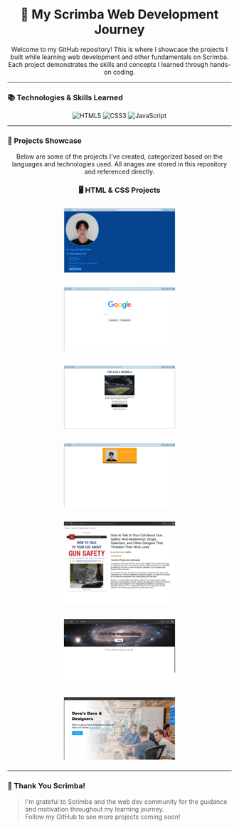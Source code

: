 <h1 align="center">🚀 My Scrimba Web Development Journey</h1>

<p align="center">
  Welcome to my GitHub repository! This is where I showcase the projects I built while learning web development and other fundamentals on Scrimba.  
  Each project demonstrates the skills and concepts I learned through hands-on coding.
</p>

---

### 📚 Technologies & Skills Learned

<p align="center">
  <img src="https://img.shields.io/badge/HTML5-orange?style=for-the-badge&logo=html5&logoColor=white" alt="HTML5" />
  <img src="https://img.shields.io/badge/CSS3-blue?style=for-the-badge&logo=css3&logoColor=white" alt="CSS3" />
  <img src="https://img.shields.io/badge/JavaScript-yellow?style=for-the-badge&logo=javascript&logoColor=black" alt="JavaScript" />
</p>

---

### 🌟 Projects Showcase

<p align="center">
  Below are some of the projects I've created, categorized based on the languages and technologies used.  
  All images are stored in this repository and referenced directly.
</p>

<h3 align="center">🖥️ HTML & CSS Projects</h3>

<div align="center">
  <img src="Scrimba/HTML AND CSS/assets/images/Html-css_Image-Projects/Personal-Website.png" 
       alt="Personal Website" width="250" style="margin: 8px;" />

  <img src="Scrimba/HTML AND CSS/assets/images/Html-css_Image-Projects/google-clone-project.png" 
       alt="Google Clone" width="250" style="margin: 8px;" />

  <img src="Scrimba/HTML AND CSS/assets/images/Html-css_Image-Projects/daily-dribble-newsletter.png" 
       alt="Newsletter Project" width="250" style="margin: 8px;" />

  <img src="Scrimba/HTML AND CSS/assets/images/Html-css_Image-Projects/business-card.png" 
       alt="Business Card" width="250" style="margin: 8px;" />

  <img src="Scrimba/HTML AND CSS/assets/images/Html-css_Image-Projects/amazon-product-page.png" 
       alt="Amazon Product Page" width="250" style="margin: 8px;" />

  <img src="Scrimba/HTML AND CSS/assets/images/Html-css_Image-Projects/exploration-site.png" 
       alt="Exploration Site" width="250" style="margin: 8px;" />

  <img src="Scrimba/HTML AND CSS/assets/images/Html-css_Image-Projects/web-agency-hero.png" 
       alt="Web Agency Hero Section" width="250" style="margin: 8px;" />
</div>

---

### 🙌 Thank You Scrimba!

> I'm grateful to Scrimba and the web dev community for the guidance and motivation throughout my learning journey.  
> Follow my GitHub to see more projects coming soon!

